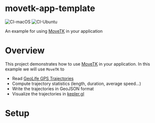 # movetk-app-template
![CI-macOS](https://github.com/aniketmitra001/movetk-app-template/workflows/CI-macOS/badge.svg?branch=master&event=push) ![CI-Ubuntu](https://github.com/aniketmitra001/movetk-app-template/workflows/CI-Ubuntu/badge.svg?branch=master&event=push)

An example for using [MoveTK](https://github.com/heremaps/movetk) in your application

# Overview

This project demonstrates how to use [MoveTK](https://github.com/heremaps/movetk) in your application. In this example we will use `MoveTK` to 

  - Read [GeoLife GPS Trajectories](https://www.microsoft.com/en-us/download/details.aspx?id=52367&from=https%3A%2F%2Fresearch.microsoft.com%2Fen-us%2Fdownloads%2Fb16d359d-d164-469e-9fd4-daa38f2b2e13%2F)
  - Compute trajectory statistics (length, duration, average speed...)
  - Write the trajectories in GeoJSON format
  - Visualize the trajectories in [kepler.gl](https://kepler.gl/)

# Setup


  
